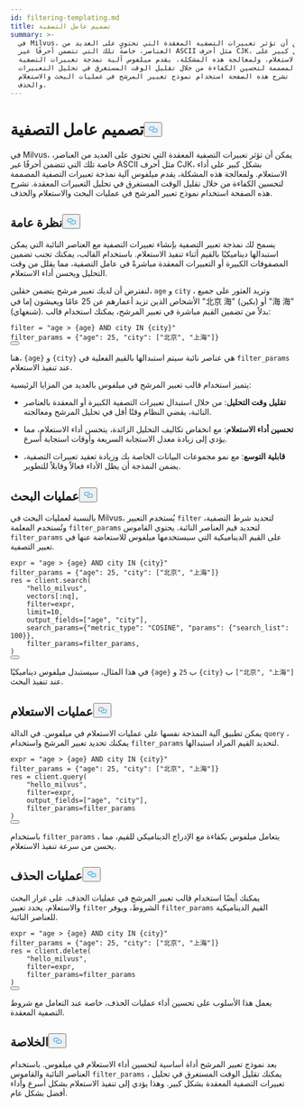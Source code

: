 ```yaml
---
id: filtering-templating.md
title: تصميم عامل التصفية
summary: >-
  في Milvus، يمكن أن تؤثر تعبيرات التصفية المعقدة التي تحتوي على العديد من
  العناصر، خاصةً تلك التي تتضمن أحرفًا غير ASCII مثل أحرف CJK، بشكل كبير على
  أداء الاستعلام. ولمعالجة هذه المشكلة، يقدم ميلفوس آلية نمذجة تعبيرات التصفية
  المصممة لتحسين الكفاءة من خلال تقليل الوقت المستغرق في تحليل التعبيرات
  المعقدة. تشرح هذه الصفحة استخدام نموذج تعبير المرشح في عمليات البحث والاستعلام
  والحذف.
---
```

<h1 id="Filter-Templating" class="common-anchor-header">تصميم عامل التصفية<button data-href="#Filter-Templating" class="anchor-icon" translate="no">
      <svg translate="no"
        aria-hidden="true"
        focusable="false"
        height="20"
        version="1.1"
        viewBox="0 0 16 16"
        width="16"
      >
        <path
          fill="#0092E4"
          fill-rule="evenodd"
          d="M4 9h1v1H4c-1.5 0-3-1.69-3-3.5S2.55 3 4 3h4c1.45 0 3 1.69 3 3.5 0 1.41-.91 2.72-2 3.25V8.59c.58-.45 1-1.27 1-2.09C10 5.22 8.98 4 8 4H4c-.98 0-2 1.22-2 2.5S3 9 4 9zm9-3h-1v1h1c1 0 2 1.22 2 2.5S13.98 12 13 12H9c-.98 0-2-1.22-2-2.5 0-.83.42-1.64 1-2.09V6.25c-1.09.53-2 1.84-2 3.25C6 11.31 7.55 13 9 13h4c1.45 0 3-1.69 3-3.5S14.5 6 13 6z"
        ></path>
      </svg>
    </button></h1><p>في Milvus، يمكن أن تؤثر تعبيرات التصفية المعقدة التي تحتوي على العديد من العناصر، خاصة تلك التي تتضمن أحرفًا غير ASCII مثل أحرف CJK، بشكل كبير على أداء الاستعلام. ولمعالجة هذه المشكلة، يقدم ميلفوس آلية نمذجة تعبيرات التصفية المصممة لتحسين الكفاءة من خلال تقليل الوقت المستغرق في تحليل التعبيرات المعقدة. تشرح هذه الصفحة استخدام نموذج تعبير المرشح في عمليات البحث والاستعلام والحذف.</p>
<h2 id="Overview" class="common-anchor-header">نظرة عامة<button data-href="#Overview" class="anchor-icon" translate="no">
      <svg translate="no"
        aria-hidden="true"
        focusable="false"
        height="20"
        version="1.1"
        viewBox="0 0 16 16"
        width="16"
      >
        <path
          fill="#0092E4"
          fill-rule="evenodd"
          d="M4 9h1v1H4c-1.5 0-3-1.69-3-3.5S2.55 3 4 3h4c1.45 0 3 1.69 3 3.5 0 1.41-.91 2.72-2 3.25V8.59c.58-.45 1-1.27 1-2.09C10 5.22 8.98 4 8 4H4c-.98 0-2 1.22-2 2.5S3 9 4 9zm9-3h-1v1h1c1 0 2 1.22 2 2.5S13.98 12 13 12H9c-.98 0-2-1.22-2-2.5 0-.83.42-1.64 1-2.09V6.25c-1.09.53-2 1.84-2 3.25C6 11.31 7.55 13 9 13h4c1.45 0 3-1.69 3-3.5S14.5 6 13 6z"
        ></path>
      </svg>
    </button></h2><p>يسمح لك نمذجة تعبير التصفية بإنشاء تعبيرات التصفية مع العناصر النائبة التي يمكن استبدالها ديناميكيًا بالقيم أثناء تنفيذ الاستعلام. باستخدام القالب، يمكنك تجنب تضمين المصفوفات الكبيرة أو التعبيرات المعقدة مباشرةً في عامل التصفية، مما يقلل من وقت التحليل ويحسن أداء الاستعلام.</p>
<p>لنفترض أن لديك تعبير مرشح يتضمن حقلين، <code translate="no">age</code> و <code translate="no">city</code> ، وتريد العثور على جميع الأشخاص الذين تزيد أعمارهم عن 25 عامًا ويعيشون إما في "北京 海" (بكين) أو "海 海" (شنغهاي). بدلاً من تضمين القيم مباشرة في تعبير المرشح، يمكنك استخدام قالب:</p>
<pre><code translate="no" class="language-python"><span class="hljs-built_in">filter</span> = <span class="hljs-string">&quot;age &gt; {age} AND city IN {city}&quot;</span>
filter_params = {<span class="hljs-string">&quot;age&quot;</span>: <span class="hljs-number">25</span>, <span class="hljs-string">&quot;city&quot;</span>: [<span class="hljs-string">&quot;北京&quot;</span>, <span class="hljs-string">&quot;上海&quot;</span>]}
<button class="copy-code-btn"></button></code></pre>
<p>هنا، <code translate="no">{age}</code> و <code translate="no">{city}</code> هي عناصر نائبة سيتم استبدالها بالقيم الفعلية في <code translate="no">filter_params</code> عند تنفيذ الاستعلام.</p>
<p>يتميز استخدام قالب تعبير المرشح في ميلفوس بالعديد من المزايا الرئيسية:</p>
<ul>
<li><p><strong>تقليل وقت التحليل</strong>: من خلال استبدال تعبيرات التصفية الكبيرة أو المعقدة بالعناصر النائبة، يقضي النظام وقتًا أقل في تحليل المرشح ومعالجته.</p></li>
<li><p><strong>تحسين أداء الاستعلام</strong>: مع انخفاض تكاليف التحليل الزائدة، يتحسن أداء الاستعلام، مما يؤدي إلى زيادة معدل الاستجابة السريعة وأوقات استجابة أسرع.</p></li>
<li><p><strong>قابلية التوسع</strong>: مع نمو مجموعات البيانات الخاصة بك وزيادة تعقيد تعبيرات التصفية، يضمن النمذجة أن يظل الأداء فعالاً وقابلاً للتطوير.</p></li>
</ul>
<h2 id="Search-Operations" class="common-anchor-header">عمليات البحث<button data-href="#Search-Operations" class="anchor-icon" translate="no">
      <svg translate="no"
        aria-hidden="true"
        focusable="false"
        height="20"
        version="1.1"
        viewBox="0 0 16 16"
        width="16"
      >
        <path
          fill="#0092E4"
          fill-rule="evenodd"
          d="M4 9h1v1H4c-1.5 0-3-1.69-3-3.5S2.55 3 4 3h4c1.45 0 3 1.69 3 3.5 0 1.41-.91 2.72-2 3.25V8.59c.58-.45 1-1.27 1-2.09C10 5.22 8.98 4 8 4H4c-.98 0-2 1.22-2 2.5S3 9 4 9zm9-3h-1v1h1c1 0 2 1.22 2 2.5S13.98 12 13 12H9c-.98 0-2-1.22-2-2.5 0-.83.42-1.64 1-2.09V6.25c-1.09.53-2 1.84-2 3.25C6 11.31 7.55 13 9 13h4c1.45 0 3-1.69 3-3.5S14.5 6 13 6z"
        ></path>
      </svg>
    </button></h2><p>بالنسبة لعمليات البحث في Milvus، يُستخدم التعبير <code translate="no">filter</code> لتحديد شرط التصفية، وتُستخدم المعلمة <code translate="no">filter_params</code> لتحديد قيم العناصر النائبة. يحتوي القاموس <code translate="no">filter_params</code> على القيم الديناميكية التي سيستخدمها ميلفوس للاستعاضة عنها في تعبير التصفية.</p>
<pre><code translate="no" class="language-python">expr = <span class="hljs-string">&quot;age &gt; {age} AND city IN {city}&quot;</span>
filter_params = {<span class="hljs-string">&quot;age&quot;</span>: <span class="hljs-number">25</span>, <span class="hljs-string">&quot;city&quot;</span>: [<span class="hljs-string">&quot;北京&quot;</span>, <span class="hljs-string">&quot;上海&quot;</span>]}
res = client.search(
    <span class="hljs-string">&quot;hello_milvus&quot;</span>,
    vectors[:nq],
    <span class="hljs-built_in">filter</span>=expr,
    limit=<span class="hljs-number">10</span>,
    output_fields=[<span class="hljs-string">&quot;age&quot;</span>, <span class="hljs-string">&quot;city&quot;</span>],
    search_params={<span class="hljs-string">&quot;metric_type&quot;</span>: <span class="hljs-string">&quot;COSINE&quot;</span>, <span class="hljs-string">&quot;params&quot;</span>: {<span class="hljs-string">&quot;search_list&quot;</span>: <span class="hljs-number">100</span>}},
    filter_params=filter_params,
)
<button class="copy-code-btn"></button></code></pre>
<p>في هذا المثال، سيستبدل ميلفوس ديناميكيًا <code translate="no">{age}</code> ب <code translate="no">25</code> و <code translate="no">{city}</code> ب <code translate="no">[&quot;北京&quot;, &quot;上海&quot;]</code> عند تنفيذ البحث.</p>
<h2 id="Query-Operations" class="common-anchor-header">عمليات الاستعلام<button data-href="#Query-Operations" class="anchor-icon" translate="no">
      <svg translate="no"
        aria-hidden="true"
        focusable="false"
        height="20"
        version="1.1"
        viewBox="0 0 16 16"
        width="16"
      >
        <path
          fill="#0092E4"
          fill-rule="evenodd"
          d="M4 9h1v1H4c-1.5 0-3-1.69-3-3.5S2.55 3 4 3h4c1.45 0 3 1.69 3 3.5 0 1.41-.91 2.72-2 3.25V8.59c.58-.45 1-1.27 1-2.09C10 5.22 8.98 4 8 4H4c-.98 0-2 1.22-2 2.5S3 9 4 9zm9-3h-1v1h1c1 0 2 1.22 2 2.5S13.98 12 13 12H9c-.98 0-2-1.22-2-2.5 0-.83.42-1.64 1-2.09V6.25c-1.09.53-2 1.84-2 3.25C6 11.31 7.55 13 9 13h4c1.45 0 3-1.69 3-3.5S14.5 6 13 6z"
        ></path>
      </svg>
    </button></h2><p>يمكن تطبيق آلية النمذجة نفسها على عمليات الاستعلام في ميلفوس. في الدالة <code translate="no">query</code> ، يمكنك تحديد تعبير المرشح واستخدام <code translate="no">filter_params</code> لتحديد القيم المراد استبدالها.</p>
<pre><code translate="no" class="language-python">expr = <span class="hljs-string">&quot;age &gt; {age} AND city IN {city}&quot;</span>
filter_params = {<span class="hljs-string">&quot;age&quot;</span>: <span class="hljs-number">25</span>, <span class="hljs-string">&quot;city&quot;</span>: [<span class="hljs-string">&quot;北京&quot;</span>, <span class="hljs-string">&quot;上海&quot;</span>]}
res = client.query(
    <span class="hljs-string">&quot;hello_milvus&quot;</span>,
    <span class="hljs-built_in">filter</span>=expr,
    output_fields=[<span class="hljs-string">&quot;age&quot;</span>, <span class="hljs-string">&quot;city&quot;</span>],
    filter_params=filter_params
)
<button class="copy-code-btn"></button></code></pre>
<p>باستخدام <code translate="no">filter_params</code> ، يتعامل ميلفوس بكفاءة مع الإدراج الديناميكي للقيم، مما يحسن من سرعة تنفيذ الاستعلام.</p>
<h2 id="Delete-Operations" class="common-anchor-header">عمليات الحذف<button data-href="#Delete-Operations" class="anchor-icon" translate="no">
      <svg translate="no"
        aria-hidden="true"
        focusable="false"
        height="20"
        version="1.1"
        viewBox="0 0 16 16"
        width="16"
      >
        <path
          fill="#0092E4"
          fill-rule="evenodd"
          d="M4 9h1v1H4c-1.5 0-3-1.69-3-3.5S2.55 3 4 3h4c1.45 0 3 1.69 3 3.5 0 1.41-.91 2.72-2 3.25V8.59c.58-.45 1-1.27 1-2.09C10 5.22 8.98 4 8 4H4c-.98 0-2 1.22-2 2.5S3 9 4 9zm9-3h-1v1h1c1 0 2 1.22 2 2.5S13.98 12 13 12H9c-.98 0-2-1.22-2-2.5 0-.83.42-1.64 1-2.09V6.25c-1.09.53-2 1.84-2 3.25C6 11.31 7.55 13 9 13h4c1.45 0 3-1.69 3-3.5S14.5 6 13 6z"
        ></path>
      </svg>
    </button></h2><p>يمكنك أيضًا استخدام قالب تعبير المرشح في عمليات الحذف. على غرار البحث والاستعلام، يحدد تعبير <code translate="no">filter</code> الشروط، ويوفر <code translate="no">filter_params</code> القيم الديناميكية للعناصر النائبة.</p>
<pre><code translate="no" class="language-python">expr = <span class="hljs-string">&quot;age &gt; {age} AND city IN {city}&quot;</span>
filter_params = {<span class="hljs-string">&quot;age&quot;</span>: <span class="hljs-number">25</span>, <span class="hljs-string">&quot;city&quot;</span>: [<span class="hljs-string">&quot;北京&quot;</span>, <span class="hljs-string">&quot;上海&quot;</span>]}
res = client.delete(
    <span class="hljs-string">&quot;hello_milvus&quot;</span>,
    <span class="hljs-built_in">filter</span>=expr,
    filter_params=filter_params
)
<button class="copy-code-btn"></button></code></pre>
<p>يعمل هذا الأسلوب على تحسين أداء عمليات الحذف، خاصة عند التعامل مع شروط التصفية المعقدة.</p>
<h2 id="Conclusion" class="common-anchor-header">الخلاصة<button data-href="#Conclusion" class="anchor-icon" translate="no">
      <svg translate="no"
        aria-hidden="true"
        focusable="false"
        height="20"
        version="1.1"
        viewBox="0 0 16 16"
        width="16"
      >
        <path
          fill="#0092E4"
          fill-rule="evenodd"
          d="M4 9h1v1H4c-1.5 0-3-1.69-3-3.5S2.55 3 4 3h4c1.45 0 3 1.69 3 3.5 0 1.41-.91 2.72-2 3.25V8.59c.58-.45 1-1.27 1-2.09C10 5.22 8.98 4 8 4H4c-.98 0-2 1.22-2 2.5S3 9 4 9zm9-3h-1v1h1c1 0 2 1.22 2 2.5S13.98 12 13 12H9c-.98 0-2-1.22-2-2.5 0-.83.42-1.64 1-2.09V6.25c-1.09.53-2 1.84-2 3.25C6 11.31 7.55 13 9 13h4c1.45 0 3-1.69 3-3.5S14.5 6 13 6z"
        ></path>
      </svg>
    </button></h2><p>يعد نموذج تعبير المرشح أداة أساسية لتحسين أداء الاستعلام في ميلفوس. باستخدام العناصر النائبة والقاموس <code translate="no">filter_params</code> ، يمكنك تقليل الوقت المستغرق في تحليل تعبيرات التصفية المعقدة بشكل كبير. وهذا يؤدي إلى تنفيذ الاستعلام بشكل أسرع وأداء أفضل بشكل عام.</p>
